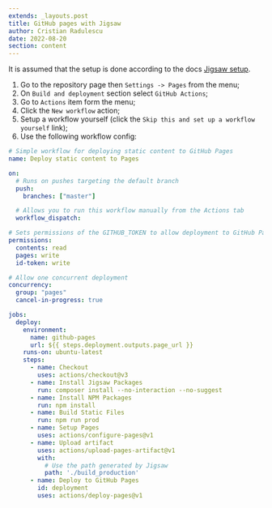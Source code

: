 ```yaml
---
extends: _layouts.post
title: GitHub pages with Jigsaw
author: Cristian Radulescu
date: 2022-08-20
section: content
---
```


It is assumed that the setup is done according to the docs [Jigsaw setup](https://jigsaw.tighten.com/docs/installation/).

1. Go to the repository page then `Settings -> Pages` from the menu;
2. On `Build and deployment` section select `GitHub Actions`;
3. Go to `Actions` item form the menu;
4. Click the `New workflow` action;
5. Setup a workflow yourself (click the `Skip this and set up a workflow yourself` link);
6. Use the following workflow config:

```yml
# Simple workflow for deploying static content to GitHub Pages
name: Deploy static content to Pages

on:
  # Runs on pushes targeting the default branch
  push:
    branches: ["master"]

  # Allows you to run this workflow manually from the Actions tab
  workflow_dispatch:

# Sets permissions of the GITHUB_TOKEN to allow deployment to GitHub Pages
permissions:
  contents: read
  pages: write
  id-token: write

# Allow one concurrent deployment
concurrency:
  group: "pages"
  cancel-in-progress: true

jobs:
  deploy:
    environment:
      name: github-pages
      url: ${{ steps.deployment.outputs.page_url }}
    runs-on: ubuntu-latest
    steps:
      - name: Checkout
        uses: actions/checkout@v3
      - name: Install Jigsaw Packages
        run: composer install --no-interaction --no-suggest
      - name: Install NPM Packages
        run: npm install
      - name: Build Static Files
        run: npm run prod
      - name: Setup Pages
        uses: actions/configure-pages@v1
      - name: Upload artifact
        uses: actions/upload-pages-artifact@v1
        with:
          # Use the path generated by Jigsaw
          path: './build_production'
      - name: Deploy to GitHub Pages
        id: deployment
        uses: actions/deploy-pages@v1
```
